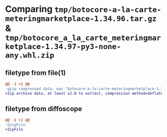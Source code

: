 # Comparing `tmp/botocore-a-la-carte-meteringmarketplace-1.34.96.tar.gz` & `tmp/botocore_a_la_carte_meteringmarketplace-1.34.97-py3-none-any.whl.zip`

## filetype from file(1)

```diff
@@ -1 +1 @@
-gzip compressed data, was "botocore-a-la-carte-meteringmarketplace-1.34.96.tar", last modified: Thu May  2 01:01:34 2024, max compression
+Zip archive data, at least v2.0 to extract, compression method=deflate
```

## filetype from diffoscope

```diff
@@ -1 +1 @@
-GzipFile
+ZipFile
```


